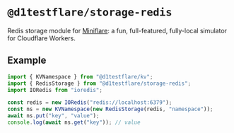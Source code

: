 # `@d1testflare/storage-redis`

Redis storage module for [Miniflare](https://github.com/cloudflare/miniflare): a
fun, full-featured, fully-local simulator for Cloudflare Workers.

## Example

```js
import { KVNamespace } from "@d1testflare/kv";
import { RedisStorage } from "@d1testflare/storage-redis";
import IORedis from "ioredis";

const redis = new IORedis("redis://localhost:6379");
const ns = new KVNamespace(new RedisStorage(redis, "namespace"));
await ns.put("key", "value");
console.log(await ns.get("key")); // value
```
